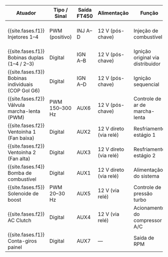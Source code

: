 | Atuador | Tipo / Sinal | Saída FT450 | Alimentação | Função | Observações | Fase |
|----------|---------------|--------------|--------------|----------|--------------|------|
|{{site.fases.f1}} Injetores 1–4 | PWM (positivo) | INJ A–D | 12 V (pós-chave) | Injeção de combustível | Injetores originais multiponto (OEM) |
|{{site.fases.f1}} Bobinas duplas (1–4 / 2–3) | Digital | IGN A–B | 12 V (pós-chave) | Ignição original via distribuidor | Fase base aspirada |
|{{site.fases.f3}} Bobinas individuais (COP Gol G6) | Digital | IGN A–D | 12 V (pós-chave) | Ignição sequencial | Exige roda fônica 60-2 |
|{{site.fases.f2}} Válvula marcha-lenta (PWM) | PWM 150–300 Hz | AUX6 | 12 V (pós-chave) | Controle de ar de marcha-lenta | Idle-up A/C e DH |
|{{site.fases.f2}} Ventoinha 1 (Fan baixa) | Digital | AUX2 | 12 V direto (via relé) | Resfriamento estágio 1 | Controlada por ECT |
|{{site.fases.f2}} Ventoinha 2 (Fan alta) | Digital | AUX3 | 12 V direto (via relé) | Resfriamento estágio 2 | Ativada por temperatura alta |
|{{site.fases.f4}} Bomba de combustível | Digital | AUX1 | 12 V direto (via relé) | Alimentação do sistema | Atualizada p/ 255 LPH na F4 |
|{{site.fases.f5}} Solenoide de boost | PWM 20–30 Hz | AUX5 | 12 V (via relé) | Controle de pressão turbo | Fase final (turbo-ready) |
|{{site.fases.f2}} AC Clutch | Digital | AUX4 | 12 V (via relé) | Acionamento do compressor A/C | Corte WOT configurável |
|{{site.fases.f1}} Conta-giros painel | Digital | AUX7 | — | Saída de RPM | Configurável FTManager |